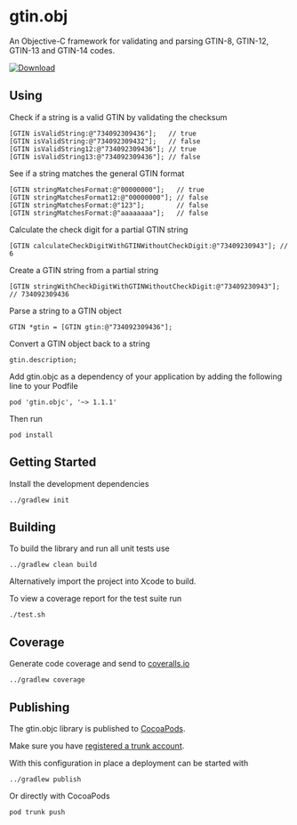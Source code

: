 # gtin.obj

An Objective-C framework for validating and parsing GTIN-8, GTIN-12, GTIN-13 and GTIN-14 codes.

[![Download](https://badge.fury.io/co/gtin.objc.svg)](https://cocoapods.org/pods/gtin.objc)

## Using

Check if a string is a valid GTIN by validating the checksum

    [GTIN isValidString:@"734092309436"];   // true
    [GTIN isValidString:@"734092309432"];   // false
    [GTIN isValidString12:@"734092309436"]; // true
    [GTIN isValidString13:@"734092309436"]; // false

See if a string matches the general GTIN format

    [GTIN stringMatchesFormat:@"00000000"];   // true
    [GTIN stringMatchesFormat12:@"00000000"]; // false
    [GTIN stringMatchesFormat:@"123"];        // false
    [GTIN stringMatchesFormat:@"aaaaaaaa"];   // false

Calculate the check digit for a partial GTIN string

    [GTIN calculateCheckDigitWithGTINWithoutCheckDigit:@"73409230943"]; // 6

Create a GTIN string from a partial string

    [GTIN stringWithCheckDigitWithGTINWithoutCheckDigit:@"73409230943"]; // 734092309436

Parse a string to a GTIN object

    GTIN *gtin = [GTIN gtin:@"734092309436"];

Convert a GTIN object back to a string

    gtin.description;

Add gtin.objc as a dependency of your application by adding the following line to your Podfile

    pod 'gtin.objc', '~> 1.1.1'

Then run

    pod install

## Getting Started

Install the development dependencies

    ../gradlew init

## Building

To build the library and run all unit tests use

    ../gradlew clean build

Alternatively import the project into Xcode to build.

To view a coverage report for the test suite run

    ./test.sh

## Coverage

Generate code coverage and send to [coveralls.io](https://coveralls.io)

    ../gradlew coverage

## Publishing

The gtin.objc library is published to [CocoaPods](https://cocoapods.org).

Make sure you have [registered a trunk account](https://guides.cocoapods.org/making/getting-setup-with-trunk.html).

With this configuration in place a deployment can be started with

    ../gradlew publish

Or directly with CocoaPods

    pod trunk push
